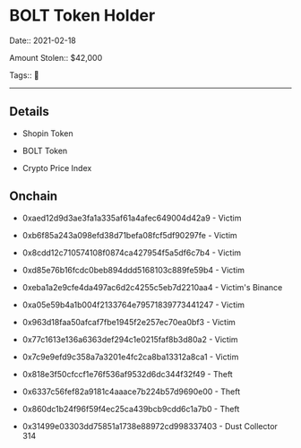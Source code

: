 # BOLT Token Holder

Date:: 2021-02-18

Amount Stolen:: $42,000

Tags:: 🔑

---

## Details

- Shopin Token

- BOLT Token

- Crypto Price Index


## Onchain

- 0xaed12d9d3ae3fa1a335af61a4afec649004d42a9 - Victim
- 0xb6f85a243a098efd38d71befa08fcf5df90297fe - Victim
- 0x8cdd12c710574108f0874ca427954f5a5df6c7b4 - Victim
- 0xd85e76b16fcdc0beb894ddd5168103c889fe59b4 - Victim
- 0xeba1a2e9cfe4da497ac6d2c4255c5eb7d2210aa4 - Victim's Binance
- 0xa05e59b4a1b004f2133764e79571839773441247 - Victim
- 0x963d18faa50afcaf7fbe1945f2e257ec70ea0bf3 - Victim
- 0x77c1613e136a6363def294c1e0215faf8b3d80a2 - Victim
- 0x7c9e9efd9c358a7a3201e4fc2ca8ba13312a8ca1 - Victim

- 0x818e3f50cfccf1e76f536af9532d6dc344f32f49 - Theft
- 0x6337c56fef82a9181c4aaace7b224b57d9690e00 - Theft
- 0x860dc1b24f96f59f4ec25ca439bcb9cdd6c1a7b0 - Theft
- 0x31499e03303dd75851a1738e88972cd998337403 - Dust Collector 314